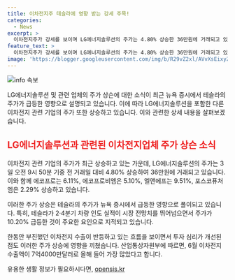 ```yaml
---
title: 이차전지주 테슬라에 영향 받는 강세 주목!
categories:
  - News
excerpt: >
  이차전지주가 강세를 보이며 LG에너지솔루션의 주가는 4.80% 상승한 36만원에 거래되고 있다. 에코프로와 에코프로비엠도 높은 상승세를 보이고 있으며, 이는 테슬라의 주가 급등과 이차전지 수출의 반등이 영향을 미친 것으로 분석된다. 테슬라의 차량 인도 실적이 시장 전망치를 뛰어넘어 급등함에 따라 이 차전지 수출이 반등하며 투자 심리가 개선되고 있다는 산업통상자원부의 발표도 주목된다. (총 149자)
feature_text: >
  이차전지주가 강세를 보이며 LG에너지솔루션의 주가는 4.80% 상승한 36만원에 거래되고 있다. 에코프로와 에코프로비엠도 높은 상승세를 보이고 있으며, 이는 테슬라의 주가 급등과 이차전지 수출의 반등이 영향을 미친 것으로 분석된다. 테슬라의 차량 인도 실적이 시장 전망치를 뛰어넘어 급등함에 따라 이 차전지 수출이 반등하며 투자 심리가 개선되고 있다는 산업통상자원부의 발표도 주목된다. (총 149자)
image: 'https://blogger.googleusercontent.com/img/b/R29vZ2xl/AVvXsEixyZcFfHzMRdzZMjFBmAUKJYCLCGyLL1o632UiGVXcaFdKo_bkvkuCioo0uUKlGfBVcT3P84aROyZIXSBEx3Aw5nCQ3pTgDom1WDC4m8eifvWiAmWEEVb4x6G_l8C0QH225ldMjyaFvpxGEBGNO37VmDTDMHGhJPq73UglMfDca1-0aw/s1600/blogspot.png'
---
```


<p><img src="https://blogger.googleusercontent.com/img/b/R29vZ2xl/AVvXsEixyZcFfHzMRdzZMjFBmAUKJYCLCGyLL1o632UiGVXcaFdKo_bkvkuCioo0uUKlGfBVcT3P84aROyZIXSBEx3Aw5nCQ3pTgDom1WDC4m8eifvWiAmWEEVb4x6G_l8C0QH225ldMjyaFvpxGEBGNO37VmDTDMHGhJPq73UglMfDca1-0aw/s1600/blogspot.png" alt="info 속보" /></p>

<p>LG에너지솔루션 및 관련 업체의 주가 상슨에 대한 소식이 최근 뉴욕 증시에서 테슬라의 주가가 급등한 영향으로 설명되고 있습니다. 이에 따라 LG에너지솔루션을 포함한 다른 이차전지 관련 기업의 주가 또한 상승하고 있습니다. 이와 관련한 상세 내용을 살펴보겠습니다.</p>

<h2><b><span style="color: #ee2323;">LG에너지솔루션과 관련된 이차전지업체 주가 상슨 소식</span></b></h2>

<p>이차전지 관련 기업의 주가가 최근 상승하고 있는 가운데, LG에너지솔루션의 주가는 3일 오전 9시 50분 기중 전 거래일 대비 4.80% 상승하여 36만원에 거래되고 있습니다. 이와 함께 에코프로는 6.11%, 에코프로비엠은 5.10%, 엘앤에프는 9.51%, 포스코퓨처엠은 2.29% 상승하고 있습니다.</p>

<p>이러한 주가 상승은 테슬라의 주가가 뉴욕 증시에서 급등한 영향으로 풀이되고 있습니다. 특히, 테슬라가 2·4분기 차량 인도 실적이 시장 전망치를 뛰어넘으면서 주가가 10.20% 급등한 것이 주요한 요인으로 지적되고 있습니다.</p>

<p>한동안 부진했던 이차전지 수출이 반등하고 있는 흐름을 보이면서 투자 심리가 개선된 점도 이러한 주가 상승에 영향을 끼쳤습니다. 산업통상자원부에 따르면, 6월 이차전지 수출액이 7억4000만달러로 올해 들어 가장 많았다고 합니다.</p>

<p data-ke-size="size16"></p>
유용한 생활 정보가 필요하시다면, <a href="https://opensis.kr" rel="dofollow">opensis.kr</a>


